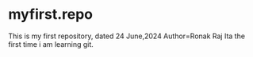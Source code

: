 # myfirst.repo
This is my first repository, dated 24 June,2024
Author=Ronak Raj
Ita the first time i am learning git.
